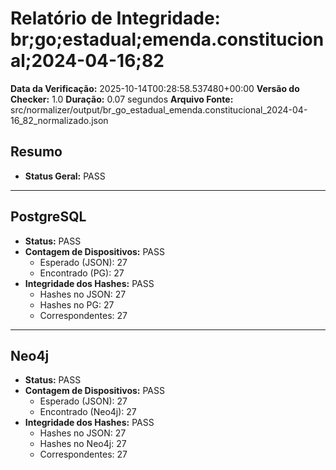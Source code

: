 # Relatório de Integridade: br;go;estadual;emenda.constitucional;2024-04-16;82

**Data da Verificação:** 2025-10-14T00:28:58.537480+00:00
**Versão do Checker:** 1.0
**Duração:** 0.07 segundos
**Arquivo Fonte:** src/normalizer/output/br_go_estadual_emenda.constitucional_2024-04-16_82_normalizado.json

## Resumo
* **Status Geral:** PASS

---

## PostgreSQL
* **Status:** PASS
* **Contagem de Dispositivos:** PASS
  * Esperado (JSON): 27
  * Encontrado (PG): 27
* **Integridade dos Hashes:** PASS
  * Hashes no JSON: 27
  * Hashes no PG: 27
  * Correspondentes: 27

---

## Neo4j
* **Status:** PASS
* **Contagem de Dispositivos:** PASS
  * Esperado (JSON): 27
  * Encontrado (Neo4j): 27
* **Integridade dos Hashes:** PASS
  * Hashes no JSON: 27
  * Hashes no Neo4j: 27
  * Correspondentes: 27